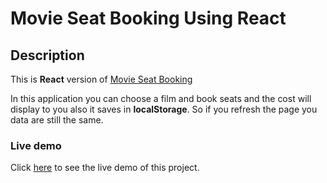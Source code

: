 # Movie Seat Booking Using React

## Description

This is **React** version of [Movie Seat Booking](https://github.com/mahmood-kn/vanilla-js-20-projects/tree/main/movie-seat-booking)

In this application you can choose a film and book seats and the cost will display to you also it saves in **localStorage**.
So if you refresh the page you data are still the same.

### Live demo

Click [here](https://mahmood-kn.github.io/react-movie-seat-booking 'Movie Seat Booking') to see the live demo of this project.
